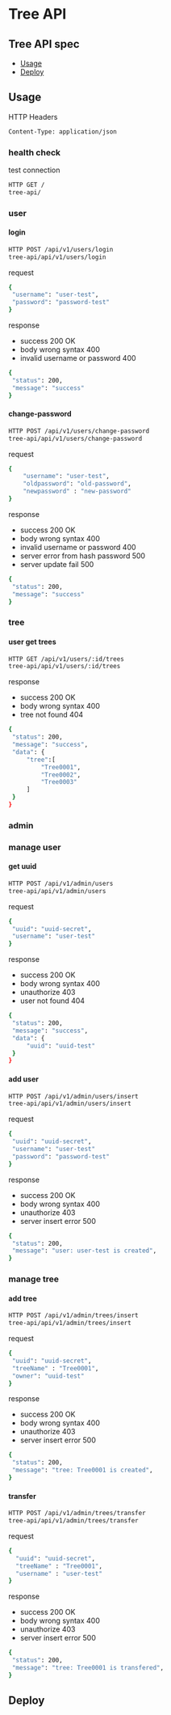 # Tree API

## Tree API spec
- [Usage](#Usage)
- [Deploy](#Deploy)



## Usage

HTTP Headers
```sh
Content-Type: application/json
```

### health check
test connection
```sh
HTTP GET /
tree-api/
```

### user

#### login
```sh
HTTP POST /api/v1/users/login
tree-api/api/v1/users/login
```
request
```sh
{
 "username": "user-test",
 "password": "password-test"
}
```
response
- success                           200 OK
- body wrong syntax                 400
- invalid username or password      400
```sh
{
 "status": 200,
 "message": "success"
}
```


#### change-password
```sh
HTTP POST /api/v1/users/change-password
tree-api/api/v1/users/change-password
```
request
```sh
{
	"username": "user-test",
	"oldpassword": "old-password",
	"newpassword" : "new-password"
}
```
response
- success                           200 OK
- body wrong syntax                 400
- invalid username or password      400
- server error from hash password   500
- server update fail                500
```sh
{
 "status": 200,
 "message": "success"
}
```



### tree
#### user get trees
```sh
HTTP GET /api/v1/users/:id/trees
tree-api/api/v1/users/:id/trees
```

response
- success                           200 OK
- body wrong syntax                 400
- tree not found                    404
```sh
{
 "status": 200,
 "message": "success",
 "data": {
     "tree":[
         "Tree0001",
         "Tree0002",
         "Tree0003"
     ]
 }
}
```

### admin
### manage user

#### get uuid
```sh
HTTP POST /api/v1/admin/users
tree-api/api/v1/admin/users
```

request
```sh
{
 "uuid": "uuid-secret",
 "username": "user-test"
}
```

response
- success                           200 OK
- body wrong syntax                 400
- unauthorize                       403
- user not found                    404
```sh
{
 "status": 200,
 "message": "success",
 "data": {
     "uuid": "uuid-test"
 }
}
```

#### add user
```sh
HTTP POST /api/v1/admin/users/insert
tree-api/api/v1/admin/users/insert
```

request
```sh
{
 "uuid": "uuid-secret",
 "username": "user-test"
 "password": "password-test"
}
```

response
- success                           200 OK
- body wrong syntax                 400
- unauthorize                       403
- server insert error               500
```sh
{
 "status": 200,
 "message": "user: user-test is created",
}
```

### manage tree

#### add tree
```sh
HTTP POST /api/v1/admin/trees/insert
tree-api/api/v1/admin/trees/insert
```

request
```sh
{
 "uuid": "uuid-secret",
 "treeName" : "Tree0001",
 "owner": "uuid-test"
}
```

response
- success                           200 OK
- body wrong syntax                 400
- unauthorize                       403
- server insert error               500
```sh
{
 "status": 200,
 "message": "tree: Tree0001 is created",
}
```

#### transfer
```sh
HTTP POST /api/v1/admin/trees/transfer
tree-api/api/v1/admin/trees/transfer
```

request
```sh
{
  "uuid": "uuid-secret",
  "treeName" : "Tree0001",
  "username" : "user-test"
}

```

response
- success                           200 OK
- body wrong syntax                 400
- unauthorize                       403
- server insert error               500
```sh
{
 "status": 200,
 "message": "tree: Tree0001 is transfered",
}
```

## Deploy
```sh

```